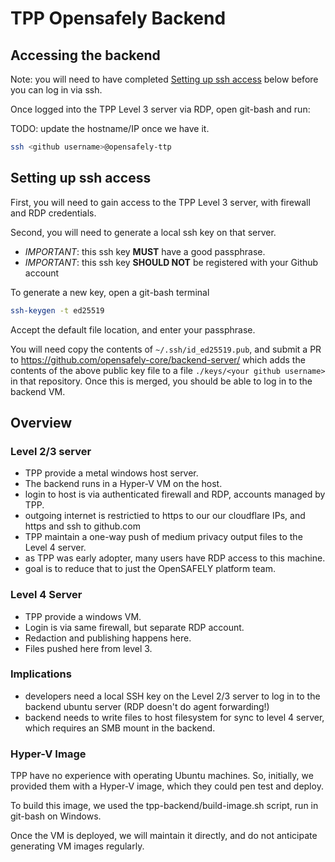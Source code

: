 # TPP Opensafely Backend

## Accessing the backend

Note: you will need to have completed [Setting up ssh
access](#setting-up-ssh-access) below before you can log in via ssh.  

Once logged into the TPP Level 3 server via RDP, open git-bash and run:

TODO: update the hostname/IP once we have it.

```bash
ssh <github username>@opensafely-ttp
```


## Setting up ssh access

First, you will need to gain access to the TPP Level 3 server, with firewall
and RDP credentials.

Second, you will need to generate a local ssh key on that server.

 - *IMPORTANT*: this ssh key **MUST** have a good passphrase.
 - *IMPORTANT*: this ssh key **SHOULD NOT** be registered with your Github
   account

To generate a new key, open a git-bash terminal

```bash
ssh-keygen -t ed25519
```

Accept the default file location, and enter your passphrase.

You will need copy the contents of `~/.ssh/id_ed25519.pub`, and submit a PR to
https://github.com/opensafely-core/backend-server/ which adds the contents of
the above public key file to a file `./keys/<your github username>` in that
repository. Once this is merged, you should be able to log in to the backend VM.


## Overview

### Level 2/3 server

 - TPP provide a metal windows host server.
 - The backend runs in a Hyper-V VM on the host.
 - login to host is via authenticated firewall and RDP, accounts managed by
   TPP.
 - outgoing internet is restrictied to https to our our cloudflare IPs,
   and https and ssh to github.com
 - TPP maintain a one-way push of medium privacy output files to the
   Level 4 server.
 - as TPP was early adopter, many users have RDP access to this machine.
 - goal is to reduce that to just the OpenSAFELY platform team.

### Level 4 Server

 - TPP provide a windows VM.
 - Login is via same firewall, but separate RDP account.
 - Redaction and publishing happens here.
 - Files pushed here from level 3.

### Implications

 - developers need a local SSH key on the Level 2/3 server to log in to
   the backend ubuntu server (RDP doesn't do agent forwarding!)
 - backend needs to write files to host filesystem for sync to level 4
   server, which requires an SMB mount in the backend.

### Hyper-V Image

TPP have no experience with operating Ubuntu machines. So, initially, we
provided them with a Hyper-V image, which they could pen test and
deploy.

To build this image, we used the tpp-backend/build-image.sh script, run
in git-bash on Windows.

Once the VM is deployed, we will maintain it directly, and do not
anticipate generating VM images regularly.

